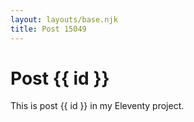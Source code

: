 ```yaml
---
layout: layouts/base.njk
title: Post 15049
---
```


# Post {{ id }}

This is post {{ id }} in my Eleventy project.
